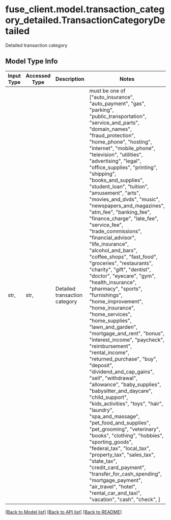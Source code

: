 # fuse_client.model.transaction_category_detailed.TransactionCategoryDetailed

Detailed transaction category

## Model Type Info
Input Type | Accessed Type | Description | Notes
------------ | ------------- | ------------- | -------------
str,  | str,  | Detailed transaction category | must be one of ["auto_insurance", "auto_payment", "gas", "parking", "public_transportation", "service_and_parts", "domain_names", "fraud_protection", "home_phone", "hosting", "internet", "mobile_phone", "television", "utilities", "advertising", "legal", "office_supplies", "printing", "shipping", "books_and_supplies", "student_loan", "tuition", "amusement", "arts", "movies_and_dvds", "music", "newspapers_and_magazines", "atm_fee", "banking_fee", "finance_charge", "late_fee", "service_fee", "trade_commissions", "financial_advisor", "life_insurance", "alcohol_and_bars", "coffee_shops", "fast_food", "groceries", "restaurants", "charity", "gift", "dentist", "doctor", "eyecare", "gym", "health_insurance", "pharmacy", "sports", "furnishings", "home_improvement", "home_insurance", "home_services", "home_supplies", "lawn_and_garden", "mortgage_and_rent", "bonus", "interest_income", "paycheck", "reimbursement", "rental_income", "returned_purchase", "buy", "deposit", "dividend_and_cap_gains", "sell", "withdrawal", "allowance", "baby_supplies", "babysitter_and_daycare", "child_support", "kids_activities", "toys", "hair", "laundry", "spa_and_massage", "pet_food_and_supplies", "pet_grooming", "veterinary", "books", "clothing", "hobbies", "sporting_goods", "federal_tax", "local_tax", "property_tax", "sales_tax", "state_tax", "credit_card_payment", "transfer_for_cash_spending", "mortgage_payment", "air_travel", "hotel", "rental_car_and_taxi", "vacation", "cash", "check", ] 

[[Back to Model list]](../../README.md#documentation-for-models) [[Back to API list]](../../README.md#documentation-for-api-endpoints) [[Back to README]](../../README.md)

